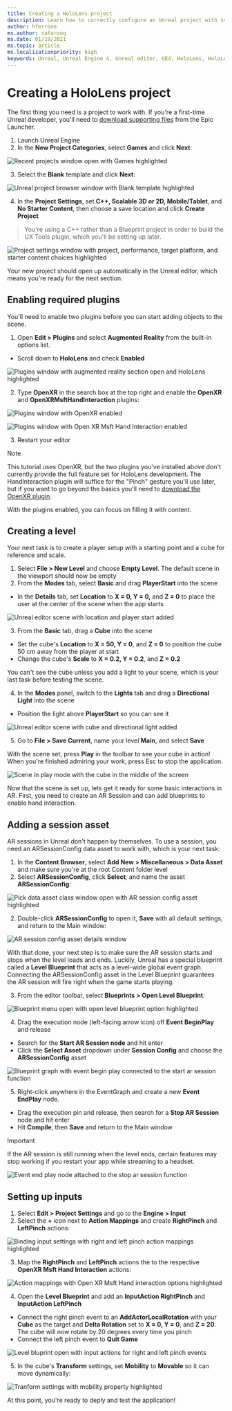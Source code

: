 ```yaml
---
title: Creating a HoloLens project
description: Learn how to correctly configure an Unreal project with scene objects and input interactions for HoloLens mixed reality development. 
author: hferrone
ms.author: safarooq
ms.date: 01/19/2021
ms.topic: article
ms.localizationpriority: high
keywords: Unreal, Unreal Engine 4, Unreal editor, UE4, HoloLens, HoloLens 2, mixed reality, development, documentation, guides, features, mixed reality headset, windows mixed reality headset, virtual reality headset, porting, upgrading
---
```


# Creating a HoloLens project

The first thing you need is a project to work with. If you're a first-time Unreal developer, you'll need to [download supporting files](tutorials/unreal-uxt-ch6.md#packaging-and-deploying-the-app-via-device-portal) from the Epic Launcher.

1. Launch Unreal Engine
2. In the **New Project Categories**, select **Games** and click **Next**:

![Recent projects window open with Games highlighted](images/unreal-quickstart-img-01.png)

3. Select the **Blank** template and click **Next**:

![Unreal project browser window with Blank template highlighted](images/unreal-quickstart-img-02.png)

4. In the **Project Settings**, set **C++, Scalable 3D or 2D, Mobile/Tablet**, and **No Starter Content**, then choose a save location and click **Create Project**

> You're using a C++ rather than a Blueprint project in order to build the UX Tools plugin, which you'll be setting up later.

![Project settings window with project, performance, target platform, and starter content choices highlighted](images/unreal-quickstart-img-03.png)

Your new project should open up automatically in the Unreal editor, which means you're ready for the next section.

## Enabling required plugins

You'll need to enable two plugins before you can start adding objects to the scene.

1. Open **Edit > Plugins** and select **Augmented Reality** from the built-in options list.
* Scroll down to **HoloLens** and check **Enabled**

![Plugins window with augmented reality section open and HoloLens highlighted](images/unreal-quickstart-img-04.png)

2. Type **OpenXR** in the search box at the top right and enable the **OpenXR** and **OpenXRMsftHandInteraction** plugins:

![Plugins window with OpenXR enabled](images/unreal-quickstart-img-05.jpg)

![Plugins window with Open XR Msft Hand Interaction enabled](images/unreal-quickstart-img-06.jpg)

3. Restart your editor

> [!NOTE]
> This tutorial uses OpenXR, but the two plugins you've installed above don't currently provide the full feature set for HoloLens development. The HandInteraction plugin will suffice for the "Pinch" gesture you'll use later, but if you want to go beyond the basics you'll need to [download the OpenXR plugin](https://github.com/microsoft/Microsoft-OpenXR-Unreal).

With the plugins enabled, you can focus on filling it with content.

## Creating a level

Your next task is to create a player setup with a starting point and a cube for reference and scale.

1. Select **File > New Level** and choose **Empty Level**. The default scene in the viewport should now be empty
2. From the **Modes** tab, select **Basic** and drag **PlayerStart** into the scene
* In the **Details** tab, set **Location** to **X = 0, Y = 0,** and **Z = 0** to place the user at the center of the scene when the app starts

![Unreal editor scene with location and player start added](images/unreal-quickstart-img-07.png)

3. From the **Basic** tab, drag a **Cube** into the scene
* Set the cube's **Location** to **X = 50, Y = 0**, and **Z = 0** to position the cube 50 cm away from the player at start
* Change  the cube's **Scale** to **X = 0.2, Y = 0.2**, and **Z = 0.2** 

You can't see the cube unless you add a light to your scene, which is your last task before testing the scene.

4. In the **Modes** panel, switch to the **Lights** tab and drag a **Directional Light** into the scene
* Position the light above **PlayerStart** so you can see it

![Unreal editor scene with cube and directional light added](images/unreal-quickstart-img-08.png)

5. Go to **File > Save Current**, name your level **Main**, and select **Save**

With the scene set, press **Play** in the toolbar to see your cube in action! When you're finished admiring your work, press Esc to stop the application.

![Scene in play mode with the cube in the middle of the screen](images/unreal-quickstart-img-09.png)

Now that the scene is set up, lets get it ready for some basic interactions in AR. First, you need to create an AR Session and can add blueprints to enable hand interaction.

## Adding a session asset

AR sessions in Unreal don't happen by themselves. To use a session, you need an ARSessionConfig data asset to work with, which is your next task:

1. In the **Content Browser**, select **Add New > Miscellaneous > Data Asset** and make sure you're at the root Content folder level
2. Select **ARSessionConfig**, click **Select**, and name the asset **ARSessionConfig**:

![Pick data asset class window open with AR session config asset highlighted](images/unreal-quickstart-img-10.png)

2. Double-click **ARSessionConfig** to open it, **Save** with all default settings, and return to the Main window:

![AR session config asset details window](images/unreal-quickstart-img-11.png)

With that done, your next step is to make sure the AR session starts and stops when the level loads and ends. Luckily, Unreal has a special blueprint called a **Level Blueprint** that acts as a level-wide global event graph. Connecting the ARSessionConfig asset in the Level Blueprint guarantees the AR session will fire right when the game starts playing.

3. From the editor toolbar, select **Blueprints > Open Level Blueprint**:

![Blueprint menu open with open level blueprint option highlighted](images/unreal-quickstart-img-12.png)

4. Drag the execution node (left-facing arrow icon) off **Event BeginPlay** and release
* Search for the **Start AR Session node** and hit enter
* Click the **Select Asset** dropdown under **Session Config** and choose the **ARSessionConfig** asset

![Blueprint graph with event begin play connected to the start ar session function](images/unreal-quickstart-img-13.png)

5. Right-click anywhere in the EventGraph and create a new **Event EndPlay** node. 
* Drag the execution pin and release, then search for a **Stop AR Session** node and hit enter 
* Hit **Compile**, then **Save** and return to the Main window

> [!IMPORTANT]
> If the AR session is still running when the level ends, certain features may stop working if you restart your app while streaming to a headset.

![Event end play node attached to the stop ar session function](images/unreal-quickstart-img-14.png)

## Setting up inputs

1. Select **Edit > Project Settings** and go to the **Engine > Input**
2. Select the **+** icon next to **Action Mappings** and create **RightPinch** and **LeftPinch** actions:

![Binding input settings with right and left pinch action mappings highlighted](images/unreal-quickstart-img-15.jpg)

3. Map the **RightPinch** and **LeftPinch** actions the to the respective **OpenXR Msft Hand Interaction** actions:

![Action mappings with Open XR Msft Hand interaction options highlighted](images/unreal-quickstart-img-16.jpg)

4. Open the **Level Blueprint** and add an **InputAction RightPinch** and **InputAction LeftPinch**
* Connect the right pinch event to an **AddActorLocalRotation** with your **Cube** as the target and **Delta Rotation** set to **X = 0, Y = 0**, and **Z = 20**. The cube will now rotate by 20 degrees every time you pinch
* Connect the left pinch event to **Quit Game**

![Level bluprint open with input actions for right and left pinch events](images/unreal-quickstart-img-17.jpg)

5. In the cube's **Transform** settings, set **Mobility** to **Movable** so it can move dynamically:

![Tranform settings with mobility property highlighted](images/unreal-quickstart-img-18.jpg)

At this point, you're ready to deply and test the application!